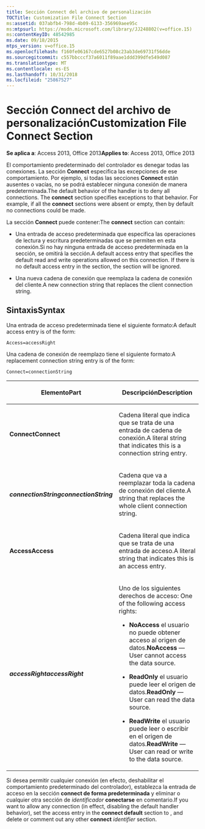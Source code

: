 ```yaml
---
title: Sección Connect del archivo de personalización
TOCTitle: Customization File Connect Section
ms:assetid: 037abfb4-798d-4b09-6133-356969aee95c
ms:mtpsurl: https://msdn.microsoft.com/library/JJ248802(v=office.15)
ms:contentKeyID: 48542985
ms.date: 09/18/2015
mtps_version: v=office.15
ms.openlocfilehash: f160fe06167cde6527b08c23ab3de69731f56dde
ms.sourcegitcommit: c557bbcccf37a6011f89aae1ddd399dfe549d087
ms.translationtype: MT
ms.contentlocale: es-ES
ms.lasthandoff: 10/31/2018
ms.locfileid: "25867527"
---
```

# <a name="customization-file-connect-section"></a><span data-ttu-id="ff0ce-102">Sección Connect del archivo de personalización</span><span class="sxs-lookup"><span data-stu-id="ff0ce-102">Customization File Connect Section</span></span>

<span data-ttu-id="ff0ce-103">**Se aplica a**: Access 2013, Office 2013</span><span class="sxs-lookup"><span data-stu-id="ff0ce-103">**Applies to**: Access 2013, Office 2013</span></span>

<span data-ttu-id="ff0ce-p101">El comportamiento predeterminado del controlador es denegar todas las conexiones. La sección **Connect** especifica las excepciones de ese comportamiento. Por ejemplo, si todas las secciones **Connect** están ausentes o vacías, no se podrá establecer ninguna conexión de manera predeterminada.</span><span class="sxs-lookup"><span data-stu-id="ff0ce-p101">The default behavior of the handler is to deny all connections. The **connect** section specifies exceptions to that behavior. For example, if all the **connect** sections were absent or empty, then by default no connections could be made.</span></span>

<span data-ttu-id="ff0ce-107">La sección **Connect** puede contener:</span><span class="sxs-lookup"><span data-stu-id="ff0ce-107">The **connect** section can contain:</span></span>

- <span data-ttu-id="ff0ce-p102">Una entrada de acceso predeterminada que especifica las operaciones de lectura y escritura predeterminadas que se permiten en esta conexión.Si no hay ninguna entrada de acceso predeterminada en la sección, se omitirá la sección.</span><span class="sxs-lookup"><span data-stu-id="ff0ce-p102">A default access entry that specifies the default read and write operations allowed on this connection. If there is no default access entry in the section, the section will be ignored.</span></span>

- <span data-ttu-id="ff0ce-110">Una nueva cadena de conexión que reemplaza la cadena de conexión del cliente.</span><span class="sxs-lookup"><span data-stu-id="ff0ce-110">A new connection string that replaces the client connection string.</span></span>

## <a name="syntax"></a><span data-ttu-id="ff0ce-111">Sintaxis</span><span class="sxs-lookup"><span data-stu-id="ff0ce-111">Syntax</span></span>

<span data-ttu-id="ff0ce-112">Una entrada de acceso predeterminada tiene el siguiente formato:</span><span class="sxs-lookup"><span data-stu-id="ff0ce-112">A default access entry is of the form:</span></span>

`Access=accessRight`

<span data-ttu-id="ff0ce-113">Una cadena de conexión de reemplazo tiene el siguiente formato:</span><span class="sxs-lookup"><span data-stu-id="ff0ce-113">A replacement connection string entry is of the form:</span></span>

`Connect=connectionString`

<table>
<colgroup>
<col style="width: 50%" />
<col style="width: 50%" />
</colgroup>
<thead>
<tr class="header">
<th><p><span data-ttu-id="ff0ce-114">Elemento</span><span class="sxs-lookup"><span data-stu-id="ff0ce-114">Part</span></span></p></th>
<th><p><span data-ttu-id="ff0ce-115">Descripción</span><span class="sxs-lookup"><span data-stu-id="ff0ce-115">Description</span></span></p></th>
</tr>
</thead>
<tbody>
<tr class="odd">
<td><p><span data-ttu-id="ff0ce-116"><strong>Connect</strong></span><span class="sxs-lookup"><span data-stu-id="ff0ce-116"><strong>Connect</strong></span></span></p></td>
<td><p><span data-ttu-id="ff0ce-117">Cadena literal que indica que se trata de una entrada de cadena de conexión.</span><span class="sxs-lookup"><span data-stu-id="ff0ce-117">A literal string that indicates this is a connection string entry.</span></span></p></td>
</tr>
<tr class="even">
<td><p><span data-ttu-id="ff0ce-118"><strong><em>connectionString</em></strong></span><span class="sxs-lookup"><span data-stu-id="ff0ce-118"><strong><em>connectionString</em></strong></span></span></p></td>
<td><p><span data-ttu-id="ff0ce-119">Cadena que va a reemplazar toda la cadena de conexión del cliente.</span><span class="sxs-lookup"><span data-stu-id="ff0ce-119">A string that replaces the whole client connection string.</span></span></p></td>
</tr>
<tr class="odd">
<td><p><span data-ttu-id="ff0ce-120"><strong>Access</strong></span><span class="sxs-lookup"><span data-stu-id="ff0ce-120"><strong>Access</strong></span></span></p></td>
<td><p><span data-ttu-id="ff0ce-121">Cadena literal que indica que se trata de una entrada de acceso.</span><span class="sxs-lookup"><span data-stu-id="ff0ce-121">A literal string that indicates this is an access entry.</span></span></p></td>
</tr>
<tr class="even">
<td><p><span data-ttu-id="ff0ce-122"><strong><em>accessRight</em></strong></span><span class="sxs-lookup"><span data-stu-id="ff0ce-122"><strong><em>accessRight</em></strong></span></span></p></td>
<td><p><span data-ttu-id="ff0ce-123">Uno de los siguientes derechos de acceso:
</span><span class="sxs-lookup"><span data-stu-id="ff0ce-123">One of the following access rights:</span></span></p>
<p></p>
<ul>
<li><p><span data-ttu-id="ff0ce-124"><strong>NoAccess</strong> el usuario no puede obtener acceso al origen de datos.</span><span class="sxs-lookup"><span data-stu-id="ff0ce-124"><strong>NoAccess</strong> — User cannot access the data source.</span></span></p></li>
<li><p><span data-ttu-id="ff0ce-125"><strong>ReadOnly</strong> el usuario puede leer el origen de datos.</span><span class="sxs-lookup"><span data-stu-id="ff0ce-125"><strong>ReadOnly</strong> — User can read the data source.</span></span></p></li>
<li><p><span data-ttu-id="ff0ce-126"><strong>ReadWrite</strong> el usuario puede leer o escribir en el origen de datos.</span><span class="sxs-lookup"><span data-stu-id="ff0ce-126"><strong>ReadWrite</strong> — User can read or write to the data source.</span></span></p></li>
</ul>
<p></p></td>
</tr>
</tbody>
</table>


<span data-ttu-id="ff0ce-127">Si desea permitir cualquier conexión (en efecto, deshabilitar el comportamiento predeterminado del controlador), establezca la entrada de acceso en la sección **connect de forma predeterminada** y eliminar o cualquier otra sección de *identificador* **conectarse** en comentario.</span><span class="sxs-lookup"><span data-stu-id="ff0ce-127">If you want to allow any connection (in effect, disabling the default handler behavior), set the access entry in the **connect default** section to , and delete or comment out any other **connect** *identifier* section.</span></span>

